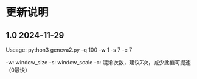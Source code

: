 # 更新说明
## 1.0 2024-11-29
Useage: python3 geneva2.py -q 100 -w 1 -s 7 -c 7

-w: window_size
-s: window_scale 
-c: 混淆次数，建议7次，减少此值可提速（0最快）

